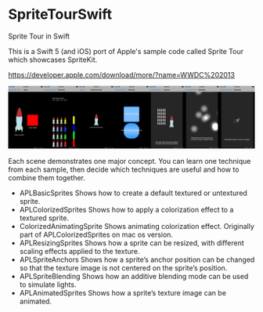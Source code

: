 # SpriteTourSwift
Sprite Tour in Swift

This is a Swift 5 (and iOS) port of Apple's sample code called Sprite Tour which showcases SpriteKit.

https://developer.apple.com/download/more/?name=WWDC%202013

![Screenshots of Sprite Tour](SpriteTour.jpg)

Each scene demonstrates one major concept. You can learn one technique from each sample, then decide which techniques are useful and how to combine them together.

- APLBasicSprites Shows how to create a default textured or untextured sprite.
- APLColorizedSprites Shows how to apply a colorization effect to a textured sprite.
- ColorizedAnimatingSprite Shows animating colorization effect. Originally part of APLColorizedSprites on mac os version.
- APLResizingSprites Shows how a sprite can be resized, with different scaling effects applied to the texture.
- APLSpriteAnchors Shows how a sprite’s anchor position can be changed so that the texture image is not centered on the sprite’s position.
- APLSpriteBlending Shows how an additive blending mode can be used to simulate lights.
- APLAnimatedSprites Shows how a sprite’s texture image can be animated.
